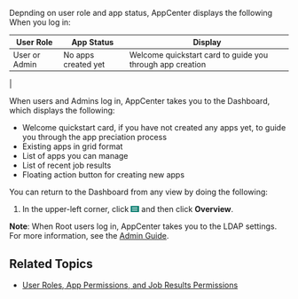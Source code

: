 Depnding on user role and app status, AppCenter displays the following When you log in:

| User Role          | App Status          |  Display    |
| ------             | -----------         |  ---------  |
| User or Admin      | No apps created yet |  Welcome quickstart card to guide you through app creation       |
| 

When users and Admins log in, AppCenter takes you to the Dashboard, which displays the following: 

* Welcome quickstart card, if you have not created any apps yet, to guide you through the app preciation process 
* Existing apps in grid format
* List of apps you can manage
* List of recent job results
* Floating action button for creating new apps

You can return to the Dashboard from any view by doing the following:

1. In the upper-left corner, click ![menu button](images/menu-button.png) and then click **Overview**.

**Note**: When Root users log in, AppCenter takes you to the LDAP settings. For more information, see the [Admin Guide](../admin-guide/index.md).

## Related Topics
* [User Roles, App Permissions, and Job Results Permissions](app-permission-user-role.md)
